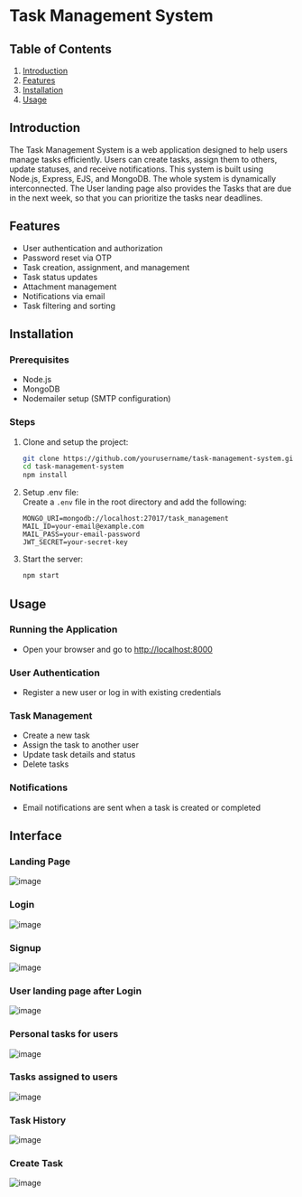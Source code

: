# Task Management System

## Table of Contents
1. [Introduction](#introduction)
2. [Features](#features)
3. [Installation](#installation)
4. [Usage](#usage)


## Introduction
The Task Management System is a web application designed to help users manage tasks efficiently. Users can create tasks, assign them to others, update statuses, and receive notifications. This system is built using Node.js, Express, EJS, and MongoDB. The whole system is dynamically interconnected. The User landing page also provides the Tasks that are due in the next week, so that you can prioritize the tasks near deadlines.

## Features
- User authentication and authorization
- Password reset via OTP
- Task creation, assignment, and management
- Task status updates
- Attachment management
- Notifications via email
- Task filtering and sorting

## Installation

### Prerequisites
- Node.js
- MongoDB
- Nodemailer setup (SMTP configuration)

### Steps
1. Clone and setup the project:
   ```bash
   git clone https://github.com/yourusername/task-management-system.git
   cd task-management-system
   npm install
   ```
2. Setup .env file:  
   Create a `.env` file in the root directory and add the following:
   ```env
   MONGO_URI=mongodb://localhost:27017/task_management
   MAIL_ID=your-email@example.com
   MAIL_PASS=your-email-password
   JWT_SECRET=your-secret-key
   ```

3. Start the server:
   ```bash
   npm start
   ```
## Usage

### Running the Application
- Open your browser and go to [http://localhost:8000](http://localhost:8000)

### User Authentication
- Register a new user or log in with existing credentials

### Task Management
- Create a new task
- Assign the task to another user
- Update task details and status
- Delete tasks

### Notifications
- Email notifications are sent when a task is created or completed

## Interface

### Landing Page
  ![image](https://github.com/user-attachments/assets/4b0eed28-e31a-4293-bebc-1032fccc06ef)

### Login
   ![image](https://github.com/user-attachments/assets/f9762320-466e-41c3-a746-ffe48678e13e)

### Signup
   ![image](https://github.com/user-attachments/assets/022d25cb-556b-4c97-9b0d-8c28bee0b04a)

### User landing page after Login
   ![image](https://github.com/user-attachments/assets/d4bbebde-64e0-4563-a25c-e892eaf5fdfa)

### Personal tasks for users
   ![image](https://github.com/user-attachments/assets/24758c9e-cf02-4f53-baa6-8419b68975d8)

### Tasks assigned to users
   ![image](https://github.com/user-attachments/assets/52e0cf07-5d01-4ded-ae61-20f58f437d86)

### Task History
   ![image](https://github.com/user-attachments/assets/08dbee91-5dbf-4da9-9083-7f10c377b57f)

### Create Task
   ![image](https://github.com/user-attachments/assets/839bbcb0-6fc3-4f82-8857-aac04efa0f52)










